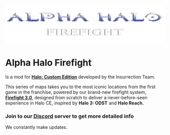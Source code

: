 <html>
    <p align="center">
        <img width="600px" src="images/logos/alpha_ff.png"/>
    </p>
</html>

# Alpha Halo Firefight
Is a mod for **[Halo: Custom Edition](https://github.com/Sledmine/ce-setup/releases/tag/1.0.0)** developed by the Insurrection Team.

This series of maps takes you to the most iconic locations from the first game in the franchise, powered by our brand-new firefight system, **[Firefight 3.0](https://github.com)**, designed from scratch to deliver a never-before-seen experience in Halo CE, inspired by **Halo 3: ODST** and **Halo Reach.**

### Join to our [Discord](https://discord.shadowmods.net/) server to get more detailed info

We constantly make updates.